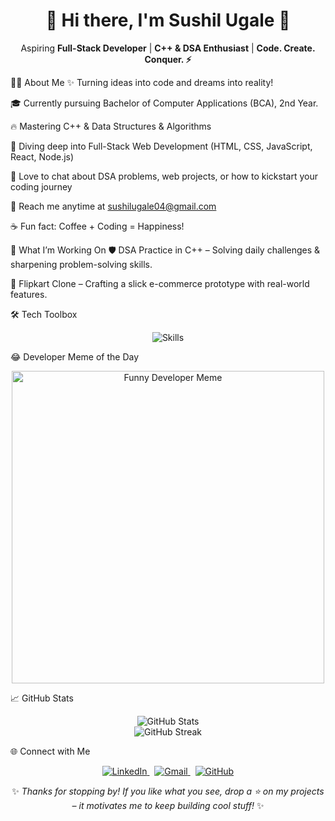 <h1 align="center">🚀 Hi there, I'm Sushil Ugale 👋</h1> <p align="center"> Aspiring <b>Full-Stack Developer</b> | <b>C++ & DSA Enthusiast</b> | <b>Code. Create. Conquer. ⚡</b> </p>
🧑‍💻 About Me
✨ Turning ideas into code and dreams into reality!

🎓 Currently pursuing Bachelor of Computer Applications (BCA), 2nd Year.

🔥 Mastering C++ & Data Structures & Algorithms

🌱 Diving deep into Full-Stack Web Development (HTML, CSS, JavaScript, React, Node.js)

💬 Love to chat about DSA problems, web projects, or how to kickstart your coding journey

📧 Reach me anytime at sushilugale04@gmail.com

☕ Fun fact: Coffee + Coding = Happiness!

🚀 What I’m Working On
🛡 DSA Practice in C++ – Solving daily challenges & sharpening problem-solving skills.

🛒 Flipkart Clone – Crafting a slick e-commerce prototype with real-world features.

🛠️ Tech Toolbox
<p align="center"> <img src="https://skillicons.dev/icons?i=cpp,html,css,js,react,nodejs,git,github,vscode" alt="Skills" /> </p>
😂 Developer Meme of the Day
<p align="center"> <img src="https://i.imgflip.com/4/3vzejb.jpg" alt="Funny Developer Meme" width="500"/> </p>
📈 GitHub Stats
<p align="center"> <img src="https://github-readme-stats.vercel.app/api?username=sushil9011&show_icons=true&theme=tokyonight" alt="GitHub Stats" /> <br> <img src="https://github-readme-streak-stats.herokuapp.com/?user=sushil9011&theme=tokyonight" alt="GitHub Streak" /> </p>
🌐 Connect with Me
<p align="center"> <a href="https://linkedin.com/in/YOUR_LINKEDIN" target="_blank"> <img src="https://img.shields.io/badge/-LinkedIn-0A66C2?style=for-the-badge&logo=linkedin&logoColor=white" alt="LinkedIn" /> </a> &nbsp; <a href="mailto:sushilugale04@gmail.com" target="_blank"> <img src="https://img.shields.io/badge/-Gmail-D14836?style=for-the-badge&logo=gmail&logoColor=white" alt="Gmail" /> </a> &nbsp; <a href="https://github.com/sushil9011" target="_blank"> <img src="https://img.shields.io/badge/-GitHub-181717?style=for-the-badge&logo=github&logoColor=white" alt="GitHub" /> </a> </p>
<p align="center"> ✨ <i>Thanks for stopping by! If you like what you see, drop a ⭐ on my projects – it motivates me to keep building cool stuff!</i> ✨ </p>
